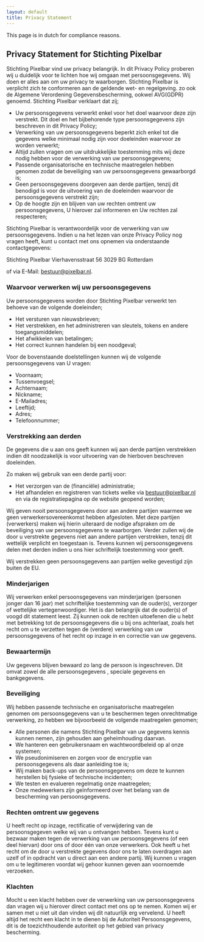 ```yaml
---
layout: default
title: Privacy Statement
---
```


<p class="message">
  This page is in dutch for compliance reasons.
</p>

## Privacy Statement for Stichting Pixelbar ##
Stichting Pixelbar vind uw privacy belangrijk. In dit Privacy Policy proberen wij u duidelijk voor te lichten hoe wij omgaan met persoonsgegevens. Wij doen er alles aan om uw privacy te waarborgen. Stichting Pixelbar is verplicht zich te conformeren aan de geldende wet- en regelgeving. zo ook de Algemene Verordening Gegevensbescherming, ookwel AVG(GDPR) genoemd. Stichting Pixelbar verklaart dat zij;

* Uw persoonsgegevens verwerkt enkel voor het doel waarvoor deze zijn verstrekt. Dit doel en het bijbehorende type persoonsgegevens zijn beschreven in dit Privacy Policy;
* Verwerking van uw persoonsgegevens beperkt zich enkel tot die gegevens welke minimaal nodig zijn voor doeleinden waarvoor ze worden verwerkt;
* Altijd zullen vragen om uw uitdrukkelijke toestemming mits wij deze nodig hebben voor de verwerking van uw persoonsgegevens;
* Passende organisatorische en technische maatregelen hebben genomen zodat de beveiliging van uw persoonsgegevens gewaarborgd is;
* Geen persoonsgegevens doorgeven aan derde partijen, tenzij dit benodigd is voor de uitvoering van de doeleinden waarvoor de persoonsgegevens verstrekt zijn;
* Op de hoogte zijn en blijven van uw rechten omtrent uw persoonsgegevens, U hierover zal informeren en Uw rechten zal respecteren;

Stichting Pixelbar is verantwoordelijk voor de verwerking van uw persoonsgegevens. Indien u na het lezen van onze Privacy Policy nog vragen heeft, kunt u contact met ons opnemen via onderstaande contactgegevens:

Stichting Pixelbar
Vierhavensstraat 56
3029 BG Rotterdam

of via E-Mail: bestuur@pixelbar.nl.

### Waarvoor verwerken wij uw persoonsgegevens ###
Uw persoonsgegevens worden door Stichting Pixelbar verwerkt ten behoeve van de volgende doeleinden;

* Het versturen van nieuwsbrieven;
* Het verstrekken, en het administreren van sleutels, tokens en andere toegangsmiddelen;
* Het afwikkelen van betalingen;
* Het correct kunnen handelen bij een noodgeval;

Voor de bovenstaande doelstellingen kunnen wij de volgende persoonsgegevens van U vragen:

* Voornaam;
* Tussenvoegsel;
* Achternaam;
* Nickname;
* E-Mailadres;
* Leeftijd;
* Adres;
* Telefoonnummer;

### Verstrekking aan derden ###
De gegevens die u aan ons geeft kunnen wij aan derde partijen verstrekken indien dit noodzakelijk is voor uitvoering van de hierboven beschreven doeleinden.

Zo maken wij gebruik van een derde partij voor:

* Het verzorgen van de (financiële) administratie;
* Het afhandelen en registreren van tickets welke via bestuur@pixelbar.nl en via de registratiepagina op de website geopend worden;

Wij geven nooit persoonsgegevens door aan andere partijen waarmee we geen verwerkersovereenkomst hebben afgesloten. Met deze partijen (verwerkers) maken wij hierin uiteraard de nodige afspraken om de beveiliging van uw persoonsgegevens te waarborgen. Verder zullen wij de door u verstrekte gegevens niet aan andere partijen verstrekken, tenzij dit wettelijk verplicht en toegestaan is. Tevens kunnen wij persoonsgegevens delen met derden indien u ons hier schriftelijk toestemming voor geeft.

Wij verstrekken geen persoonsgegevens aan partijen welke gevestigd zijn buiten de EU.

### Minderjarigen ###
Wij verwerken enkel persoonsgegevens van minderjarigen (personen jonger dan 16 jaar) met schriftelijke toestemming van de ouder(s), verzorger of wettelijke vertegenwoordiger. Het is dan belangrijk dat de ouder(s) of voogd dit statement leest. Zij kunnen ook de rechten uitoefenen die u hebt met betrekking tot de persoonsgegevens die u bij ons achterlaat, zoals het recht om u te verzetten tegen de (verdere) verwerking van uw persoonsgegevens of het recht op inzage in en correctie van uw gegevens.

### Bewaartermijn ###
Uw gegevens blijven bewaard zo lang de persoon is ingeschreven. Dit omvat zowel de alle persoonsgegevens , speciale gegevens en bankgegevens.

### Beveiliging ###
Wij hebben passende technische en organisatorische maatregelen genomen om persoonsgegevens van u te beschermen tegen onrechtmatige verwerking, zo hebben we bijvoorbeeld de volgende maatregelen genomen;

* Alle personen die namens Stichting Pixelbar van uw gegevens kennis kunnen nemen, zijn gehouden aan geheimhouding daarvan.
* We hanteren een gebruikersnaam en wachtwoordbeleid op al onze systemen;
* We pseudonimiseren en zorgen voor de encryptie van persoonsgegevens als daar aanleiding toe is;
* Wij maken back-ups van de persoonsgegevens om deze te kunnen herstellen bij fysieke of technische incidenten;
* We testen en evalueren regelmatig onze maatregelen;
* Onze medewerkers zijn geïnformeerd over het belang van de bescherming van persoonsgegevens.

### Rechten omtrent uw gegevens ###
U heeft recht op inzage, rectificatie of verwijdering van de persoonsgegeven welke wij van u ontvangen hebben. Tevens kunt u bezwaar maken tegen de verwerking van uw persoonsgegevens (of een deel hiervan) door ons of door één van onze verwerkers. Ook heeft u het recht om de door u verstrekte gegevens door ons te laten overdragen aan uzelf of in opdracht van u direct aan een andere partij. Wij kunnen u vragen om u te legitimeren voordat wij gehoor kunnen geven aan voornoemde verzoeken.

### Klachten ###
Mocht u een klacht hebben over de verwerking van uw persoonsgegevens dan vragen wij u hierover direct contact met ons op te nemen. Komen wij er samen met u niet uit dan vinden wij dit natuurlijk erg vervelend. U heeft altijd het recht een klacht in te dienen bij de Autoriteit Persoonsgegevens, dit is de toezichthoudende autoriteit op het gebied van privacy bescherming.

